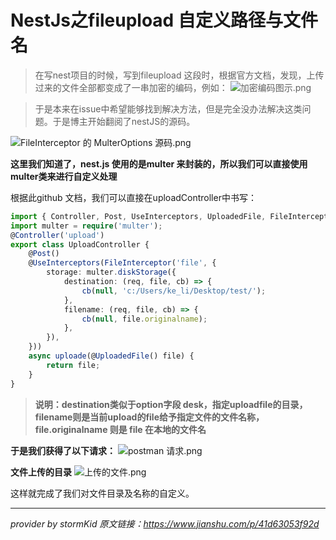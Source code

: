 # NestJs之fileupload 自定义路径与文件名
>在写nest项目的时候，写到fileupload 这段时，根据官方文档，发现，上传过来的文件全部都变成了一串加密的编码，例如：
![加密编码图示.png](https://upload-images.jianshu.io/upload_images/4253553-4003bebd9c411a8d.png?imageMogr2/auto-orient/strip%7CimageView2/2/w/1240)

>于是本来在issue中希望能够找到解决方法，但是完全没办法解决这类问题。于是博主开始翻阅了nestJS的源码。

![FileInterceptor 的 MulterOptions 源码.png](https://upload-images.jianshu.io/upload_images/4253553-a86647cfd3e35e04.png?imageMogr2/auto-orient/strip%7CimageView2/2/w/1240)

**这里我们知道了，nest.js 使用的是multer 来封装的，所以我们可以直接使用multer类来进行自定义处理**

根据此github 文档，我们可以直接在uploadController中书写：
```typescript
import { Controller, Post, UseInterceptors, UploadedFile, FileInterceptor} from '@nestjs/common';
import multer = require('multer');
@Controller('upload')
export class UploadController {
    @Post()
    @UseInterceptors(FileInterceptor('file', {
        storage: multer.diskStorage({
            destination: (req, file, cb) => {
                cb(null, 'c:/Users/ke_li/Desktop/test/');
            },
            filename: (req, file, cb) => {
                cb(null, file.originalname);
            },
        }),
    }))
    async uploade(@UploadedFile() file) {
        return file;
    }
}
```

>**说明：destination类似于option字段 desk，指定uploadfile的目录，filename则是当前upload的file给予指定文件的文件名称， file.originalname 则是 file 在本地的文件名**

**于是我们获得了以下请求：**
![postman 请求.png](https://upload-images.jianshu.io/upload_images/4253553-9d4776790e1751b8.png?imageMogr2/auto-orient/strip%7CimageView2/2/w/1240)

**文件上传的目录**
![上传的文件.png](https://upload-images.jianshu.io/upload_images/4253553-ebc012d9bd9f9dea.png?imageMogr2/auto-orient/strip%7CimageView2/2/w/1240)

这样就完成了我们对文件目录及名称的自定义。

---
*provider by stormKid*
*原文链接：https://www.jianshu.com/p/41d63053f92d*

